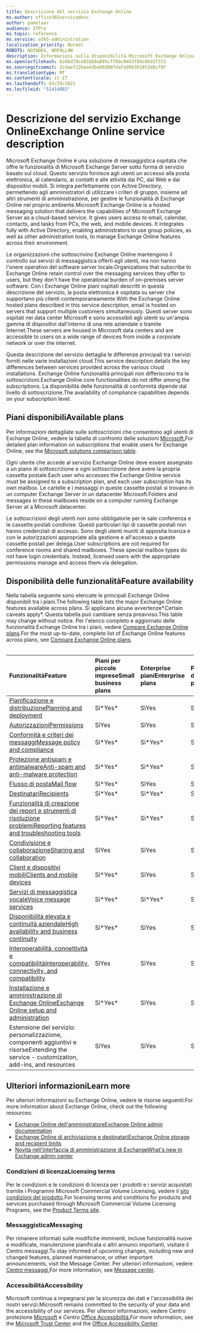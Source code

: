```yaml
---
title: Descrizione del servizio Exchange Online
ms.author: office365servicedesc
author: pamelaar
audience: ITPro
ms.topic: reference
ms.service: o365-administration
localization_priority: Normal
ROBOTS: NOINDEX, NOFOLLOW
description: Informazioni sulla disponibilità Microsoft Exchange Online servizio e funzionalità tra Microsoft 365 e Office 365 piani.
ms.openlocfilehash: b24bd70ce81b68a895cf70bc04d3f8dc0bd3f332
ms.sourcegitcommit: 2cdaef22baa43ba09300fdafa99b3918f2d8cf8f
ms.translationtype: MT
ms.contentlocale: it-IT
ms.lasthandoff: 03/29/2021
ms.locfileid: "51414882"
---
```

# <a name="exchange-online-service-description"></a><span data-ttu-id="87e7c-103">Descrizione del servizio Exchange Online</span><span class="sxs-lookup"><span data-stu-id="87e7c-103">Exchange Online service description</span></span>

<span data-ttu-id="87e7c-p101">Microsoft Exchange Online è una soluzione di messaggistica ospitata che offre le funzionalità di Microsoft Exchange Server sotto forma di servizio basato sul cloud. Questo servizio fornisce agli utenti un accesso alla posta elettronica, al calendario, ai contatti e alle attività dai PC, dal Web e dai dispositivi mobili. Si integra perfettamente con Active Directory, permettendo agli amministratori di utilizzare i criteri di gruppo, insieme ad altri strumenti di amministrazione, per gestire le funzionalità di Exchange Online nel proprio ambiente.</span><span class="sxs-lookup"><span data-stu-id="87e7c-p101">Microsoft Exchange Online is a hosted messaging solution that delivers the capabilities of Microsoft Exchange Server as a cloud-based service. It gives users access to email, calendar, contacts, and tasks from PCs, the web, and mobile devices. It integrates fully with Active Directory, enabling administrators to use group policies, as well as other administration tools, to manage Exchange Online features across their environment.</span></span>
  
<span data-ttu-id="87e7c-107">Le organizzazioni che sottoscrivino Exchange Online mantengono il controllo sui servizi di messaggistica offerti agli utenti, ma non hanno l'onere operativo del software server locale.</span><span class="sxs-lookup"><span data-stu-id="87e7c-107">Organizations that subscribe to Exchange Online retain control over the messaging services they offer to users, but they don't have the operational burden of on-premises server software.</span></span> <span data-ttu-id="87e7c-108">Con i Exchange Online piani ospitati descritti in questa descrizione del servizio, la posta elettronica è ospitata su server che supportano più clienti contemporaneamente.</span><span class="sxs-lookup"><span data-stu-id="87e7c-108">With the Exchange Online hosted plans described in this service description, email is hosted on servers that support multiple customers simultaneously.</span></span> <span data-ttu-id="87e7c-109">Questi server sono ospitati nei data center Microsoft e sono accessibili agli utenti su un'ampia gamma di dispositivi dall'interno di una rete aziendale o tramite Internet.</span><span class="sxs-lookup"><span data-stu-id="87e7c-109">These servers are housed in Microsoft data centers and are accessible to users on a wide range of devices from inside a corporate network or over the internet.</span></span>

<span data-ttu-id="87e7c-110">Questa descrizione del servizio dettaglia le differenze principali tra i servizi forniti nelle varie installazioni cloud.</span><span class="sxs-lookup"><span data-stu-id="87e7c-110">This service description details the key differences between services provided across the various cloud installations.</span></span> <span data-ttu-id="87e7c-111">Exchange Online funzionalità principali non differiscono tra le sottoscrizioni.</span><span class="sxs-lookup"><span data-stu-id="87e7c-111">Exchange Online core functionalities do not differ among the subscriptions.</span></span> <span data-ttu-id="87e7c-112">La disponibilità delle funzionalità di conformità dipende dal livello di sottoscrizione.</span><span class="sxs-lookup"><span data-stu-id="87e7c-112">The availability of compliance capabilities depends on your subscription level.</span></span>
  
## <a name="available-plans"></a><span data-ttu-id="87e7c-113">Piani disponibili</span><span class="sxs-lookup"><span data-stu-id="87e7c-113">Available plans</span></span>

<span data-ttu-id="87e7c-114">Per informazioni dettagliate sulle sottoscrizioni che consentono agli utenti di Exchange Online, vedere la tabella di confronto delle soluzioni [Microsoft.](https://go.microsoft.com/fwlink/?linkid=2139145)</span><span class="sxs-lookup"><span data-stu-id="87e7c-114">For detailed plan information on subscriptions that enable users for Exchange Online, see the [Microsoft solutions comparison table](https://go.microsoft.com/fwlink/?linkid=2139145).</span></span>

<span data-ttu-id="87e7c-115">Ogni utente che accede al servizio Exchange Online deve essere assegnato a un piano di sottoscrizione e ogni sottoscrizione deve avere la propria cassetta postale.</span><span class="sxs-lookup"><span data-stu-id="87e7c-115">Each user who accesses the Exchange Online service must be assigned to a subscription plan, and each user subscription has its own mailbox.</span></span> <span data-ttu-id="87e7c-116">Le cartelle e i messaggi in queste cassette postali si trovano in un computer Exchange Server in un datacenter Microsoft.</span><span class="sxs-lookup"><span data-stu-id="87e7c-116">Folders and messages in these mailboxes reside on a computer running Exchange Server at a Microsoft datacenter.</span></span>
  
<span data-ttu-id="87e7c-p105">Le sottoscrizioni degli utenti non sono obbligatorie per le sale conferenza e le cassette postali condivise. Questi particolari tipi di cassette postali non hanno credenziali di accesso. Sono degli utenti muniti di apposita licenza e con le autorizzazioni appropriate alla gestione e all'accesso a queste cassette postali per delega.</span><span class="sxs-lookup"><span data-stu-id="87e7c-p105">User subscriptions are not required for conference rooms and shared mailboxes. These special mailbox types do not have login credentials. Instead, licensed users with the appropriate permissions manage and access them via delegation.</span></span>

## <a name="feature-availability"></a><span data-ttu-id="87e7c-120">Disponibilità delle funzionalità</span><span class="sxs-lookup"><span data-stu-id="87e7c-120">Feature availability</span></span>

<span data-ttu-id="87e7c-121">Nella tabella seguente sono elencate le principali Exchange Online disponibili tra i piani.</span><span class="sxs-lookup"><span data-stu-id="87e7c-121">The following table lists the major Exchange Online features available across plans.</span></span> <span data-ttu-id="87e7c-122">Si applicano alcune avvertenze\*.</span><span class="sxs-lookup"><span data-stu-id="87e7c-122">Certain caveats apply\*.</span></span> <span data-ttu-id="87e7c-123">Questa tabella può cambiare senza preavviso.</span><span class="sxs-lookup"><span data-stu-id="87e7c-123">This table may change without notice.</span></span> <span data-ttu-id="87e7c-124">Per l'elenco completo e aggiornato delle funzionalità Exchange Online tra i piani, vedere [Compare Exchange Online plans](https://www.microsoft.com/microsoft-365/exchange/compare-microsoft-exchange-online-plans).</span><span class="sxs-lookup"><span data-stu-id="87e7c-124">For the most up-to-date, complete list of Exchange Online features across plans, see [Compare Exchange Online plans](https://www.microsoft.com/microsoft-365/exchange/compare-microsoft-exchange-online-plans).</span></span><br><br>
  
| <span data-ttu-id="87e7c-125">Funzionalità</span><span class="sxs-lookup"><span data-stu-id="87e7c-125">Feature</span></span> | <span data-ttu-id="87e7c-126">Piani per piccole imprese</span><span class="sxs-lookup"><span data-stu-id="87e7c-126">Small business plans</span></span> | <span data-ttu-id="87e7c-127">Enterprise piani</span><span class="sxs-lookup"><span data-stu-id="87e7c-127">Enterprise plans</span></span> | <span data-ttu-id="87e7c-128">Piani didattici</span><span class="sxs-lookup"><span data-stu-id="87e7c-128">Education plans</span></span> | <span data-ttu-id="87e7c-129">GCC</span><span class="sxs-lookup"><span data-stu-id="87e7c-129">GCC</span></span> | <span data-ttu-id="87e7c-130">GCC-High</span><span class="sxs-lookup"><span data-stu-id="87e7c-130">GCC-High</span></span> | <span data-ttu-id="87e7c-131">DOD</span><span class="sxs-lookup"><span data-stu-id="87e7c-131">DOD</span></span> | 
|:-----|:-----|:-----|:-----|:-----|:-----|:-----|
|[<span data-ttu-id="87e7c-132">Pianificazione e distribuzione</span><span class="sxs-lookup"><span data-stu-id="87e7c-132">Planning and deployment</span></span>](planning-and-deployment.md)|<span data-ttu-id="87e7c-133">Sì\*</span><span class="sxs-lookup"><span data-stu-id="87e7c-133">Yes\*</span></span>|<span data-ttu-id="87e7c-134">Sì</span><span class="sxs-lookup"><span data-stu-id="87e7c-134">Yes</span></span>|<span data-ttu-id="87e7c-135">Sì</span><span class="sxs-lookup"><span data-stu-id="87e7c-135">Yes</span></span>|<span data-ttu-id="87e7c-136">Sì</span><span class="sxs-lookup"><span data-stu-id="87e7c-136">Yes</span></span>|<span data-ttu-id="87e7c-137">Sì</span><span class="sxs-lookup"><span data-stu-id="87e7c-137">Yes</span></span>|<span data-ttu-id="87e7c-138">Sì</span><span class="sxs-lookup"><span data-stu-id="87e7c-138">Yes</span></span>|
|[<span data-ttu-id="87e7c-139">Autorizzazioni</span><span class="sxs-lookup"><span data-stu-id="87e7c-139">Permissions</span></span>](permissions.md)|<span data-ttu-id="87e7c-140">Sì</span><span class="sxs-lookup"><span data-stu-id="87e7c-140">Yes</span></span>|<span data-ttu-id="87e7c-141">Sì</span><span class="sxs-lookup"><span data-stu-id="87e7c-141">Yes</span></span>|<span data-ttu-id="87e7c-142">Sì</span><span class="sxs-lookup"><span data-stu-id="87e7c-142">Yes</span></span>|<span data-ttu-id="87e7c-143">Sì</span><span class="sxs-lookup"><span data-stu-id="87e7c-143">Yes</span></span>|<span data-ttu-id="87e7c-144">Sì</span><span class="sxs-lookup"><span data-stu-id="87e7c-144">Yes</span></span>|<span data-ttu-id="87e7c-145">Sì</span><span class="sxs-lookup"><span data-stu-id="87e7c-145">Yes</span></span>|
|[<span data-ttu-id="87e7c-146">Conformità e criteri dei messaggi</span><span class="sxs-lookup"><span data-stu-id="87e7c-146">Message policy and compliance</span></span>](message-policy-and-compliance.md)|<span data-ttu-id="87e7c-147">Sì\*</span><span class="sxs-lookup"><span data-stu-id="87e7c-147">Yes\*</span></span>|<span data-ttu-id="87e7c-148">Sì\*</span><span class="sxs-lookup"><span data-stu-id="87e7c-148">Yes\*</span></span>|<span data-ttu-id="87e7c-149">Sì</span><span class="sxs-lookup"><span data-stu-id="87e7c-149">Yes</span></span>|<span data-ttu-id="87e7c-150">Sì</span><span class="sxs-lookup"><span data-stu-id="87e7c-150">Yes</span></span>|<span data-ttu-id="87e7c-151">Sì</span><span class="sxs-lookup"><span data-stu-id="87e7c-151">Yes</span></span>|<span data-ttu-id="87e7c-152">Sì</span><span class="sxs-lookup"><span data-stu-id="87e7c-152">Yes</span></span>|
|[<span data-ttu-id="87e7c-153">Protezione antispam e antimalware</span><span class="sxs-lookup"><span data-stu-id="87e7c-153">Anti-spam and anti-malware protection</span></span>](anti-spam-and-anti-malware-protection.md)|<span data-ttu-id="87e7c-154">Sì\*</span><span class="sxs-lookup"><span data-stu-id="87e7c-154">Yes\*</span></span>|<span data-ttu-id="87e7c-155">Sì\*</span><span class="sxs-lookup"><span data-stu-id="87e7c-155">Yes\*</span></span>|<span data-ttu-id="87e7c-156">Sì</span><span class="sxs-lookup"><span data-stu-id="87e7c-156">Yes</span></span>|<span data-ttu-id="87e7c-157">Sì</span><span class="sxs-lookup"><span data-stu-id="87e7c-157">Yes</span></span>|<span data-ttu-id="87e7c-158">Sì</span><span class="sxs-lookup"><span data-stu-id="87e7c-158">Yes</span></span>|<span data-ttu-id="87e7c-159">Sì</span><span class="sxs-lookup"><span data-stu-id="87e7c-159">Yes</span></span>|
|[<span data-ttu-id="87e7c-160">Flusso di posta</span><span class="sxs-lookup"><span data-stu-id="87e7c-160">Mail flow</span></span>](mail-flow.md)|<span data-ttu-id="87e7c-161">Sì\*</span><span class="sxs-lookup"><span data-stu-id="87e7c-161">Yes\*</span></span>|<span data-ttu-id="87e7c-162">Sì</span><span class="sxs-lookup"><span data-stu-id="87e7c-162">Yes</span></span>|<span data-ttu-id="87e7c-163">Sì</span><span class="sxs-lookup"><span data-stu-id="87e7c-163">Yes</span></span>|<span data-ttu-id="87e7c-164">Sì</span><span class="sxs-lookup"><span data-stu-id="87e7c-164">Yes</span></span>|<span data-ttu-id="87e7c-165">Sì</span><span class="sxs-lookup"><span data-stu-id="87e7c-165">Yes</span></span>|<span data-ttu-id="87e7c-166">Sì</span><span class="sxs-lookup"><span data-stu-id="87e7c-166">Yes</span></span>|
|[<span data-ttu-id="87e7c-167">Destinatari</span><span class="sxs-lookup"><span data-stu-id="87e7c-167">Recipients</span></span>](recipients.md)|<span data-ttu-id="87e7c-168">Sì\*</span><span class="sxs-lookup"><span data-stu-id="87e7c-168">Yes\*</span></span>|<span data-ttu-id="87e7c-169">Sì\*</span><span class="sxs-lookup"><span data-stu-id="87e7c-169">Yes\*</span></span>|<span data-ttu-id="87e7c-170">Sì</span><span class="sxs-lookup"><span data-stu-id="87e7c-170">Yes</span></span>|<span data-ttu-id="87e7c-171">Sì</span><span class="sxs-lookup"><span data-stu-id="87e7c-171">Yes</span></span>|<span data-ttu-id="87e7c-172">Sì\*</span><span class="sxs-lookup"><span data-stu-id="87e7c-172">Yes\*</span></span>|<span data-ttu-id="87e7c-173">Sì\*</span><span class="sxs-lookup"><span data-stu-id="87e7c-173">Yes\*</span></span>|
|[<span data-ttu-id="87e7c-174">Funzionalità di creazione dei report e strumenti di risoluzione problemi</span><span class="sxs-lookup"><span data-stu-id="87e7c-174">Reporting features and troubleshooting tools</span></span>](reporting-features-and-troubleshooting-tools.md)|<span data-ttu-id="87e7c-175">Sì\*</span><span class="sxs-lookup"><span data-stu-id="87e7c-175">Yes\*</span></span>|<span data-ttu-id="87e7c-176">Sì\*</span><span class="sxs-lookup"><span data-stu-id="87e7c-176">Yes\*</span></span>|<span data-ttu-id="87e7c-177">Sì</span><span class="sxs-lookup"><span data-stu-id="87e7c-177">Yes</span></span>|<span data-ttu-id="87e7c-178">Sì</span><span class="sxs-lookup"><span data-stu-id="87e7c-178">Yes</span></span>|<span data-ttu-id="87e7c-179">Sì\*</span><span class="sxs-lookup"><span data-stu-id="87e7c-179">Yes\*</span></span>|<span data-ttu-id="87e7c-180">Sì\*</span><span class="sxs-lookup"><span data-stu-id="87e7c-180">Yes\*</span></span>|
|[<span data-ttu-id="87e7c-181">Condivisione e collaborazione</span><span class="sxs-lookup"><span data-stu-id="87e7c-181">Sharing and collaboration</span></span>](sharing-and-collaboration.md)|<span data-ttu-id="87e7c-182">Sì</span><span class="sxs-lookup"><span data-stu-id="87e7c-182">Yes</span></span>|<span data-ttu-id="87e7c-183">Sì</span><span class="sxs-lookup"><span data-stu-id="87e7c-183">Yes</span></span>|<span data-ttu-id="87e7c-184">Sì</span><span class="sxs-lookup"><span data-stu-id="87e7c-184">Yes</span></span>|<span data-ttu-id="87e7c-185">Sì</span><span class="sxs-lookup"><span data-stu-id="87e7c-185">Yes</span></span>|<span data-ttu-id="87e7c-186">Sì</span><span class="sxs-lookup"><span data-stu-id="87e7c-186">Yes</span></span>|<span data-ttu-id="87e7c-187">Sì</span><span class="sxs-lookup"><span data-stu-id="87e7c-187">Yes</span></span>|
|[<span data-ttu-id="87e7c-188">Client e dispositivi mobili</span><span class="sxs-lookup"><span data-stu-id="87e7c-188">Clients and mobile devices</span></span>](clients-and-mobile-devices.md)|<span data-ttu-id="87e7c-189">Sì\*</span><span class="sxs-lookup"><span data-stu-id="87e7c-189">Yes\*</span></span>|<span data-ttu-id="87e7c-190">Sì</span><span class="sxs-lookup"><span data-stu-id="87e7c-190">Yes</span></span>|<span data-ttu-id="87e7c-191">Sì</span><span class="sxs-lookup"><span data-stu-id="87e7c-191">Yes</span></span>|<span data-ttu-id="87e7c-192">Sì\*</span><span class="sxs-lookup"><span data-stu-id="87e7c-192">Yes\*</span></span>|<span data-ttu-id="87e7c-193">Sì\*</span><span class="sxs-lookup"><span data-stu-id="87e7c-193">Yes\*</span></span>|<span data-ttu-id="87e7c-194">Sì\*</span><span class="sxs-lookup"><span data-stu-id="87e7c-194">Yes\*</span></span>|
|[<span data-ttu-id="87e7c-195">Servizi di messaggistica vocale</span><span class="sxs-lookup"><span data-stu-id="87e7c-195">Voice message services</span></span>](voice-message-services.md)|<span data-ttu-id="87e7c-196">Sì\*</span><span class="sxs-lookup"><span data-stu-id="87e7c-196">Yes\*</span></span>|<span data-ttu-id="87e7c-197">Sì\*</span><span class="sxs-lookup"><span data-stu-id="87e7c-197">Yes\*</span></span>|<span data-ttu-id="87e7c-198">Sì</span><span class="sxs-lookup"><span data-stu-id="87e7c-198">Yes</span></span>|<span data-ttu-id="87e7c-199">No\*</span><span class="sxs-lookup"><span data-stu-id="87e7c-199">No\*</span></span>|<span data-ttu-id="87e7c-200">No\*</span><span class="sxs-lookup"><span data-stu-id="87e7c-200">No\*</span></span>|<span data-ttu-id="87e7c-201">No\*</span><span class="sxs-lookup"><span data-stu-id="87e7c-201">No\*</span></span>|
|[<span data-ttu-id="87e7c-202">Disponibilità elevata e continuità aziendale</span><span class="sxs-lookup"><span data-stu-id="87e7c-202">High availability and business continuity</span></span>](high-availability-and-business-continuity.md)|<span data-ttu-id="87e7c-203">Sì\*</span><span class="sxs-lookup"><span data-stu-id="87e7c-203">Yes\*</span></span>|<span data-ttu-id="87e7c-204">Sì</span><span class="sxs-lookup"><span data-stu-id="87e7c-204">Yes</span></span>|<span data-ttu-id="87e7c-205">Sì</span><span class="sxs-lookup"><span data-stu-id="87e7c-205">Yes</span></span>|<span data-ttu-id="87e7c-206">Sì</span><span class="sxs-lookup"><span data-stu-id="87e7c-206">Yes</span></span>|<span data-ttu-id="87e7c-207">Sì</span><span class="sxs-lookup"><span data-stu-id="87e7c-207">Yes</span></span>|<span data-ttu-id="87e7c-208">Sì</span><span class="sxs-lookup"><span data-stu-id="87e7c-208">Yes</span></span>|
|[<span data-ttu-id="87e7c-209">Interoperabilità, connettività e compatibilità</span><span class="sxs-lookup"><span data-stu-id="87e7c-209">Interoperability, connectivity, and compatibility</span></span>](interoperability-connectivity-and-compatibility.md)|<span data-ttu-id="87e7c-210">Sì</span><span class="sxs-lookup"><span data-stu-id="87e7c-210">Yes</span></span>|<span data-ttu-id="87e7c-211">Sì</span><span class="sxs-lookup"><span data-stu-id="87e7c-211">Yes</span></span>|<span data-ttu-id="87e7c-212">Sì</span><span class="sxs-lookup"><span data-stu-id="87e7c-212">Yes</span></span>|<span data-ttu-id="87e7c-213">Sì</span><span class="sxs-lookup"><span data-stu-id="87e7c-213">Yes</span></span>|<span data-ttu-id="87e7c-214">Sì</span><span class="sxs-lookup"><span data-stu-id="87e7c-214">Yes</span></span>|<span data-ttu-id="87e7c-215">Sì</span><span class="sxs-lookup"><span data-stu-id="87e7c-215">Yes</span></span>|
|[<span data-ttu-id="87e7c-216">Installazione e amministrazione di Exchange Online</span><span class="sxs-lookup"><span data-stu-id="87e7c-216">Exchange Online setup and administration</span></span>](exchange-online-setup-and-administration.md)|<span data-ttu-id="87e7c-217">Sì\*</span><span class="sxs-lookup"><span data-stu-id="87e7c-217">Yes\*</span></span>|<span data-ttu-id="87e7c-218">Sì</span><span class="sxs-lookup"><span data-stu-id="87e7c-218">Yes</span></span>|<span data-ttu-id="87e7c-219">Sì</span><span class="sxs-lookup"><span data-stu-id="87e7c-219">Yes</span></span>|<span data-ttu-id="87e7c-220">Sì</span><span class="sxs-lookup"><span data-stu-id="87e7c-220">Yes</span></span>|<span data-ttu-id="87e7c-221">Sì</span><span class="sxs-lookup"><span data-stu-id="87e7c-221">Yes</span></span>|<span data-ttu-id="87e7c-222">Sì\*</span><span class="sxs-lookup"><span data-stu-id="87e7c-222">Yes\*</span></span>|
|<span data-ttu-id="87e7c-223">Estensione del servizio: personalizzazione, componenti aggiuntivi e risorse</span><span class="sxs-lookup"><span data-stu-id="87e7c-223">Extending the service - customization, add-ins, and resources</span></span>|<span data-ttu-id="87e7c-224">Sì</span><span class="sxs-lookup"><span data-stu-id="87e7c-224">Yes</span></span>|<span data-ttu-id="87e7c-225">Sì</span><span class="sxs-lookup"><span data-stu-id="87e7c-225">Yes</span></span>|<span data-ttu-id="87e7c-226">Sì</span><span class="sxs-lookup"><span data-stu-id="87e7c-226">Yes</span></span>|<span data-ttu-id="87e7c-227">Sì</span><span class="sxs-lookup"><span data-stu-id="87e7c-227">Yes</span></span>|<span data-ttu-id="87e7c-228">Sì</span><span class="sxs-lookup"><span data-stu-id="87e7c-228">Yes</span></span>|<span data-ttu-id="87e7c-229">Sì</span><span class="sxs-lookup"><span data-stu-id="87e7c-229">Yes</span></span>|

## <a name="learn-more"></a><span data-ttu-id="87e7c-230">Ulteriori informazioni</span><span class="sxs-lookup"><span data-stu-id="87e7c-230">Learn more</span></span>

<span data-ttu-id="87e7c-231">Per ulteriori informazioni su Exchange Online, vedere le risorse seguenti:</span><span class="sxs-lookup"><span data-stu-id="87e7c-231">For more information about Exchange Online, check out the following resources:</span></span>

- [<span data-ttu-id="87e7c-232">Exchange Online dell'amministratore</span><span class="sxs-lookup"><span data-stu-id="87e7c-232">Exchange Online admin documentation</span></span>](/exchange/exchange-online)
- [<span data-ttu-id="87e7c-233">Exchange Online di archiviazione e destinatari</span><span class="sxs-lookup"><span data-stu-id="87e7c-233">Exchange Online storage and recipient limits</span></span>](exchange-online-limits.md)
- [<span data-ttu-id="87e7c-234">Novità nell'interfaccia di amministrazione di Exchange</span><span class="sxs-lookup"><span data-stu-id="87e7c-234">What's new in Exchange admin center</span></span>](/exchange/whats-new)

### <a name="licensing-terms"></a><span data-ttu-id="87e7c-235">Condizioni di licenza</span><span class="sxs-lookup"><span data-stu-id="87e7c-235">Licensing terms</span></span>

<span data-ttu-id="87e7c-236">Per le condizioni e le condizioni di licenza per i prodotti e i servizi acquistati tramite i Programmi Microsoft Commercial Volume Licensing, vedere il [sito condizioni del prodotto](https://www.microsoft.com/licensing/terms/).</span><span class="sxs-lookup"><span data-stu-id="87e7c-236">For licensing terms and conditions for products and services purchased through Microsoft Commercial Volume Licensing Programs, see the [Product Terms site](https://www.microsoft.com/licensing/terms/).</span></span> 

### <a name="messaging"></a><span data-ttu-id="87e7c-237">Messaggistica</span><span class="sxs-lookup"><span data-stu-id="87e7c-237">Messaging</span></span>

<span data-ttu-id="87e7c-238">Per rimanere informati sulle modifiche imminenti, incluse funzionalità nuove e modificate, manutenzione pianificata o altri annunci importanti, visitare il Centro messaggi.</span><span class="sxs-lookup"><span data-stu-id="87e7c-238">To stay informed of upcoming changes, including new and changed features, planned maintenance, or other important announcements, visit the Message Center.</span></span> <span data-ttu-id="87e7c-239">Per ulteriori informazioni, vedere [Centro messaggi.](/microsoft-365/admin/manage/message-center)</span><span class="sxs-lookup"><span data-stu-id="87e7c-239">For more information, see [Message center](/microsoft-365/admin/manage/message-center).</span></span>

### <a name="accessibility"></a><span data-ttu-id="87e7c-240">Accessibilità</span><span class="sxs-lookup"><span data-stu-id="87e7c-240">Accessibility</span></span>

<span data-ttu-id="87e7c-241">Microsoft continua a impegnarsi per la sicurezza dei dati e l'accessibilità dei nostri servizi.</span><span class="sxs-lookup"><span data-stu-id="87e7c-241">Microsoft remains committed to the security of your data and the accessibility of our services.</span></span> <span data-ttu-id="87e7c-242">Per ulteriori informazioni, vedere Centro protezione [Microsoft](https://www.microsoft.com/trust-center) e Centro [Office Accessibilità.](https://support.office.com/article/ecab0fcf-d143-4fe8-a2ff-6cd596bddc6d)</span><span class="sxs-lookup"><span data-stu-id="87e7c-242">For more information, see the [Microsoft Trust Center](https://www.microsoft.com/trust-center) and the [Office Accessibility Center](https://support.office.com/article/ecab0fcf-d143-4fe8-a2ff-6cd596bddc6d).</span></span>
